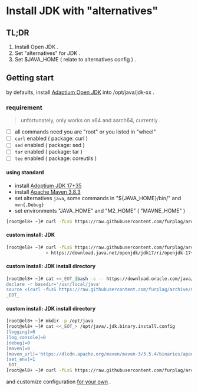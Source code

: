 # Install JDK with "alternatives"

## TL;DR
1. Install Open JDK .
1. Set "alternatives" for JDK .
1. Set $JAVA_HOME ( relate to alternatives config ) .

## Getting start
by defaults, install [Adaptium Open JDK](https://adoptium.net/) into /opt/java/jdk-xx . 

### requirement
> unfortunately, only works on x64 and aarch64, currently . 
* [ ] all commands need you are "root" or you listed in "wheel"
* [ ] `curl` enabled ( package: curl )
* [ ] `sed` enabled ( package: sed )
* [ ] `tar` enabled ( package: tar )
* [ ] `tee` enabled ( package: coreutils )

#### using standard
- install [Adoptium JDK 17+35](https://adoptium.net/)
- install [Apache Maven 3.8.3](https://maven.apache.org/)
- set alternatives `java`, some commands in "${JAVA_HOME}/bin/" and `mvn{,Debug}`
- set environments "JAVA_HOME" and "M2_HOME" ( "MAVNE_HOME" )
```root.terminal.bash
[root@el8+ ~]# curl -fLsS https://raw.githubusercontent.com/furplag/archive/master/Java/jdk.binary.install.sh | bash
```

#### custom install: JDK
```root.terminal.bash
[root@el8+ ~]# curl -fLsS https://raw.githubusercontent.com/furplag/archive/master/Java/jdk.binary.install.sh | bash -s -- \
               > https://download.java.net/openjdk/jdk17/ri/openjdk-17+35_linux-x64_bin.tar.gz
```

#### custom install: JDK install directory
```root.terminal.bash
[root@el8+ ~]# cat <<_EOT_|bash -s -- https://download.oracle.com/java/17/latest/jdk-17_linux-aarch64_bin.tar.gz
declare -r basedir='/usr/local/java'
source <(curl -fLsS https://raw.githubusercontent.com/furplag/archive/master/Java/jdk.binary.install.sh)
_EOT_
```
#### custom install: JDK install directory
```root.terminal.bash
[root@el8+ ~]# mkdir -p /opt/java
[root@el8+ ~]# cat <<_EOT_> /opt/java/.jdk.binary.install.config
[logging]=0
[log_console]=0
[debug]=0
[maven]=0
[maven_url]='https://dlcdn.apache.org/maven/maven-3/3.5.4/binaries/apache-maven-3.5.4-bin.tar.gz'
[set_env]=1
_EOT_
[root@el8+ ~]# curl -fLsS https://raw.githubusercontent.com/furplag/archive/master/Java/jdk.binary.install.sh | bash
```

and customize configuration [for your own](./jdk.binary.install.sh) .
